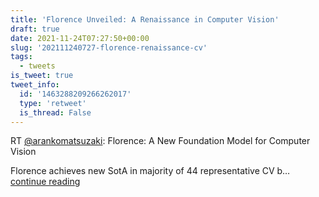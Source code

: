 ```yaml
---
title: 'Florence Unveiled: A Renaissance in Computer Vision'
draft: true
date: 2021-11-24T07:27:50+00:00
slug: '202111240727-florence-renaissance-cv'
tags:
  - tweets
is_tweet: true
tweet_info:
  id: '1463288209266262017'
  type: 'retweet'
  is_thread: False
---
```




RT [@arankomatsuzaki](https://x.com/arankomatsuzaki): Florence: A New Foundation Model for Computer Vision

Florence achieves new SotA in majority of 44 representative CV b… [continue reading](https://x.com/sytelus/status/1463288209266262017)
